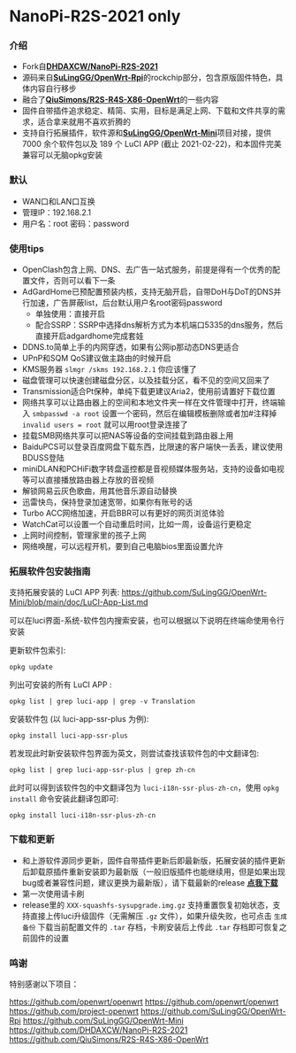 # NanoPi-R2S-2021 only

### 介绍
- Fork自[**DHDAXCW/NanoPi-R2S-2021**](https://github.com/DHDAXCW/NanoPi-R2S-2021)
- 源码来自[**SuLingGG/OpenWrt-Rpi**](https://github.com/SuLingGG/OpenWrt-Rpi)的rockchip部分，包含原版固件特色，具体内容自行移步
- 融合了[**QiuSimons/R2S-R4S-X86-OpenWrt**](https://github.com/QiuSimons/R2S-R4S-X86-OpenWrt)的一些内容
- 固件自带插件追求稳定、精简、实用，目标是满足上网、下载和文件共享的需求，适合拿来就用不喜欢折腾的
- 支持自行拓展插件，软件源和[**SuLingGG/OpenWrt-Mini**](https://github.com/SuLingGG/OpenWrt-Mini)项目对接，提供 7000 余个软件包以及 189 个 LuCI APP (截止 2021-02-22)，和本固件完美兼容可以无脑opkg安装
### 默认
- WAN口和LAN口互换
- 管理IP：192.168.2.1
- 用户名：root    密码：password
### 使用tips
- OpenClash包含上网、DNS、去广告一站式服务，前提是得有一个优秀的配置文件，否则可以看下一条
- AdGardHome已预配置预装内核，支持无脑开启，自带DoH与DoT的DNS并行加速，广告屏蔽list，后台默认用户名root密码password
    - 单独使用：直接开启
    - 配合SSRP：SSRP中选择dns解析方式为本机端口5335的dns服务，然后直接开启adgardhome完成套娃
- DDNS.to简单上手的内网穿透，如果有公网ip那动态DNS更适合
- UPnP和SQM QoS建议做主路由的时候开启
- KMS服务器 `slmgr /skms 192.168.2.1` 你应该懂了
- 磁盘管理可以快速创建磁盘分区，以及挂载分区，看不见的空间又回来了
- Transmission适合Pt保种，单纯下载更建议Aria2，使用前请置好下载位置
- 网络共享可以让路由器上的空间和本地文件夹一样在文件管理中打开，终端输入 `smbpasswd -a root` 设置一个密码，然后在编辑模板删除或者加#注释掉 `invalid users = root` 就可以用root登录连接了
- 挂载SMB网络共享可以把NAS等设备的空间挂载到路由器上用
- BaiduPCS可以登录百度网盘下载东西，比限速的客户端快一丢丢，建议使用BDUSS登陆
- miniDLAN和PCHiFi数字转盘遥控都是音视频媒体服务站，支持的设备如电视等可以直接播放路由器上存放的音视频
- 解锁网易云灰色歌曲，用其他音乐源自动替换
- 迅雷快鸟，保持登录加速宽带，如果你有账号的话
- Turbo ACC网络加速，开启BBR可以有更好的网页浏览体验
- WatchCat可以设置一个自动重启时间，比如一周，设备运行更稳定
- 上网时间控制，管理家里的孩子上网
- 网络唤醒，可以远程开机，要到自己电脑bios里面设置允许
### 拓展软件包安装指南
支持拓展安装的 LuCI APP 列表:
<https://github.com/SuLingGG/OpenWrt-Mini/blob/main/doc/LuCI-App-List.md>

可以在luci界面-系统-软件包内搜索安装，也可以根据以下说明在终端命使用令行安装

更新软件包索引:
```
opkg update
```
列出可安装的所有 LuCI APP :
```
opkg list | grep luci-app | grep -v Translation
```
安装软件包 (以 luci-app-ssr-plus 为例):
```
opkg install luci-app-ssr-plus
```
若发现此时新安装软件包界面为英文，则尝试查找该软件包的中文翻译包:
```
opkg list | grep luci-app-ssr-plus | grep zh-cn
```
此时可以得到该软件包的中文翻译包为 `luci-i18n-ssr-plus-zh-cn`，使用 `opkg install` 命令安装此翻译包即可:
```
opkg install luci-i18n-ssr-plus-zh-cn
```
### 下载和更新
- 和上游软件源同步更新，固件自带插件更新后即最新版，拓展安装的插件更新后卸载原插件重新安装即为最新版（一般旧版插件也能继续用，但是如果出现bug或者兼容性问题，建议更换为最新版），请下载最新的release [**点我下载**](https://github.com/jorejia/NanoPi-R2S-2021/releases/latest)
- 第一次使用请卡刷
- release里的 `XXX-squashfs-sysupgrade.img.gz` 支持重置恢复初始状态，支持直接上传luci升级固件（无需解压 `.gz` 文件），如果升级失败，也可点击 `生成备份` 下载当前配置文件的 `.tar` 存档，卡刷安装后上传此 `.tar` 存档即可恢复之前固件的设置
### 鸣谢
特别感谢以下项目：

<https://github.com/openwrt/openwrt>
<https://github.com/openwrt/openwrt>
<https://github.com/project-openwrt>
<https://github.com/SuLingGG/OpenWrt-Rpi>
<https://github.com/SuLingGG/OpenWrt-Mini>
<https://github.com/DHDAXCW/NanoPi-R2S-2021>
<https://github.com/QiuSimons/R2S-R4S-X86-OpenWrt>
